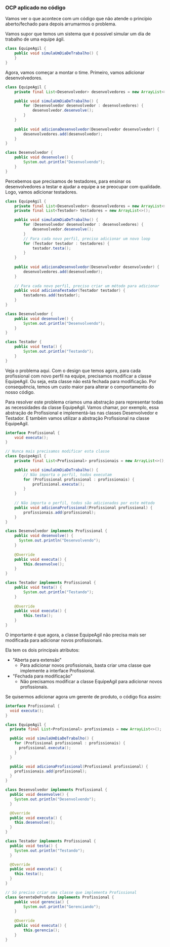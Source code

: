 ### OCP aplicado no código

Vamos ver o que acontece com um código que não atende o princípio aberto/fechado para depois arrumarmos o problema.

Vamos supor que temos um sistema que é possível simular um dia de trabalho de uma equipe ágil.

```java
class EquipeAgil {
    public void simulaUmDiaDeTrabalho() {
    }
}
```

Agora, vamos começar a montar o time. Primeiro, vamos adicionar desenvolvedores.

```java
class EquipeAgil {
    private final List<Desenvolvedor> desenvolvedores = new ArrayList<>();

    public void simulaUmDiaDeTrabalho() {
        for (Desenvolvedor desenvolvedor : desenvolvedores) {
            desenvolvedor.desenvolve();
        }
    }
    
    public void adicionaDesenvolvedor(Desenvolvedor desenvolvedor) {
        desenvolvedores.add(desenvolvedor);
    }
}

class Desenvolvedor {
    public void desenvolve() {
        System.out.println("Desenvolvendo");
    }
}
```

Percebemos que precisamos de testadores, para ensinar os desenvolvedores a testar e ajudar a equipe a se preocupar com qualidade. Logo, vamos adicionar testadores.

```java
class EquipeAgil {
    private final List<Desenvolvedor> desenvolvedores = new ArrayList<>();
    private final List<Testador> testadores = new ArrayList<>();

    public void simulaUmDiaDeTrabalho() {
        for (Desenvolvedor desenvolvedor : desenvolvedores) {
            desenvolvedor.desenvolve();
        }
        // Para cada novo perfil, preciso adicionar um novo loop
        for (Testador testador : testadores) {
            testador.testa();
        }
    }
    
    public void adicionaDesenvolvedor(Desenvolvedor desenvolvedor) {
        desenvolvedores.add(desenvolvedor);
    }
    
    // Para cada novo perfil, preciso criar um método para adicionar
    public void adicionaTestador(Testador testador) {
        testadores.add(testador);
    }
}

class Desenvolvedor {
    public void desenvolve() {
        System.out.println("Desenvolvendo");
    }
}

class Testador {
    public void testa() {
        System.out.println("Testando");
    }
}
```

Veja o problema aqui. Com o design que temos agora, para cada profissional com novo perfil na equipe, precisamos modificar a classe EquipeAgil. Ou seja, esta classe não está fechada para modificação. Por consequência, temos um custo maior para alterar o comportamento do nosso código.

Para resolver este problema criamos uma abstração para representar todas as necessidades da classe EquipeAgil. Vamos chamar, por exemplo, essa abstração de Profissional e implementá-las nas classes Desenvolvedor e Testador. E também vamos utilizar a abstração Profissional na classe EquipeAgil.

```java
interface Profissional {
    void executa();
}

// Nunca mais precisamos modificar esta classe
class EquipeAgil {
    private final List<Profissional> profissionais = new ArrayList<>();

    public void simulaUmDiaDeTrabalho() {
        // Não importa o perfil, todos executam
        for (Profissional profissional : profissionais) {
            profissional.executa();
        }
    }
    
    // Não importa o perfil, todos são adicionados por este método
    public void adicionaProfissional(Profissional profissional) {
        profissionais.add(profissional);
    }
}

class Desenvolvedor implements Profissional {
    public void desenvolve() {
      System.out.println("Desenvolvendo");
    }
    
    @Override
    public void executa() {
        this.desenvolve();
    }
}

class Testador implements Profissional {
    public void testa() {
        System.out.println("Testando");
    }
    
    @Override
    public void executa() {
        this.testa();
    }
}
```

O importante é que agora, a classe EquipeAgil não precisa mais ser modificada para adicionar novos profissionais.

Ela tem os dois principais atributos:

* "Aberta para extensão"
    * Para adicionar novos profissionais, basta criar uma classe que implemente a interface Profissional.
* "Fechada para modificação"
    * Não precisamos modificar a classe EquipeAgil para adicionar novos profissionais.

Se quisermos adicionar agora um gerente de produto, o código fica assim:

```java
interface Profissional {
  void executa();
}

class EquipeAgil {
  private final List<Profissional> profissionais = new ArrayList<>();

  public void simulaUmDiaDeTrabalho() {
    for (Profissional profissional : profissionais) {
      profissional.executa();
    }
  }

  public void adicionaProfissional(Profissional profissional) {
    profissionais.add(profissional);
  }
}

class Desenvolvedor implements Profissional {
  public void desenvolve() {
    System.out.println("Desenvolvendo");
  }

  @Override
  public void executa() {
    this.desenvolve();
  }
}

class Testador implements Profissional {
  public void testa() {
    System.out.println("Testando");
  }

  @Override
  public void executa() {
    this.testa();
  }
}

// Só preciso criar uma classe que implementa Profissional
class GerenteDeProduto implements Profissional {
    public void gerencia() {
        System.out.println("Gerenciando");
    }
    
    @Override
    public void executa() {
        this.gerencia();
    }
}
```